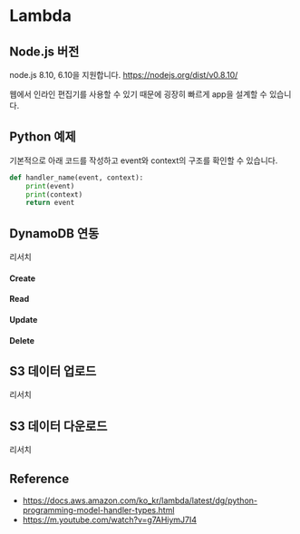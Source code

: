 # Lambda


## Node.js 버전
node.js 8.10, 6.10을 지원합니다.
https://nodejs.org/dist/v0.8.10/


웹에서 인라인 편집기를 사용할 수 있기 때문에 굉장히 빠르게 app을 설계할 수 있습니다.

## Python 예제
기본적으로 아래 코드를 작성하고 event와 context의 구조를 확인할 수 있습니다.

```python
def handler_name(event, context): 
    print(event)
    print(context)
    return event
```

## DynamoDB 연동
리서치
#### Create
#### Read
#### Update
#### Delete

## S3 데이터 업로드
리서치

## S3 데이터 다운로드
리서치

## Reference
- https://docs.aws.amazon.com/ko_kr/lambda/latest/dg/python-programming-model-handler-types.html
- https://m.youtube.com/watch?v=g7AHiymJ7I4